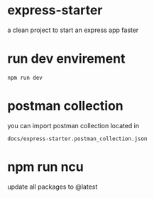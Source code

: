 # express-starter
a clean project to start an express app faster

# run dev envirement
```
npm run dev
```

# postman collection
you can import postman collection located in
```
docs/express-starter.postman_collection.json
```

# npm run ncu
update all packages to @latest 
